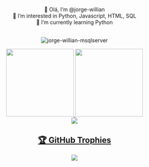 <div align="center">
👋 Olá, I’m @jorge-willian </br>
👀 I’m interested in Python, Javascript, HTML, SQL </br>
🌱 I’m currently learning Python </br>

</br><img align="center" alt="jorge-willian-msqlserver"  src="https://komarev.com/ghpvc/?username=jorge-willian&style=flat-square">
</div>

<div align="center">
  <a href="https://github.com/jorge-willian">
  <img height="180em" src="https://github-readme-stats.vercel.app/api?username=jorge-willian&show_icons=true&theme=dracula&include_all_commits=true&count_private=true&cache_seconds=1800"/>
  <img height="180em" src="https://github-readme-stats.vercel.app/api/top-langs/?username=jorge-willian&layout=compact&langs_count=7&theme=dracula&cache_seconds=1800"/>
</div>

<div align="center">
  <img src="https://github-readme-streak-stats.herokuapp.com/?user=jorge-willian&theme=dark">
  <h2>🏆 GitHub Trophies</h2>
  <img src="https://github-profile-trophy.vercel.app/?username=jorge-willian&theme=nord&column=7" >
 </div>
